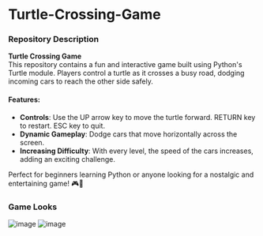 # Turtle-Crossing-Game
### Repository Description

**Turtle Crossing Game**  
This repository contains a fun and interactive game built using Python's Turtle module. Players control a turtle as it crosses a busy road, dodging incoming cars to reach the other side safely.

#### Features:
- **Controls**: Use the UP arrow key to move the turtle forward. RETURN key to restart. ESC key to quit.  
- **Dynamic Gameplay**: Dodge cars that move horizontally across the screen.  
- **Increasing Difficulty**: With every level, the speed of the cars increases, adding an exciting challenge.  

Perfect for beginners learning Python or anyone looking for a nostalgic and entertaining game! 🎮🐢

### Game Looks
![image](https://github.com/user-attachments/assets/87739b77-da66-4adb-abdf-bea1ed249eb5)
![image](https://github.com/user-attachments/assets/d2dba502-ea97-4518-a888-6d0a0ba23dd2)

